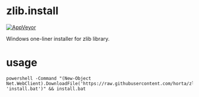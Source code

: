 # zlib.install

[![AppVeyor](https://img.shields.io/appveyor/ci/gruntjs/grunt.svg?style=flat-square)](https://ci.appveyor.com/project/Horta/zlib-install)

Windows one-liner installer for zlib library.

# usage

```
powershell -Command "(New-Object Net.WebClient).DownloadFile('https://raw.githubusercontent.com/horta/zlib.install/master/install.bat', 'install.bat')" && install.bat
```
